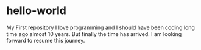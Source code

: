 # hello-world
My First repository
I love programming and I should have been coding long time ago almost 10 years. But finally the time has arrived.
I am looking forward to resume this journey.
